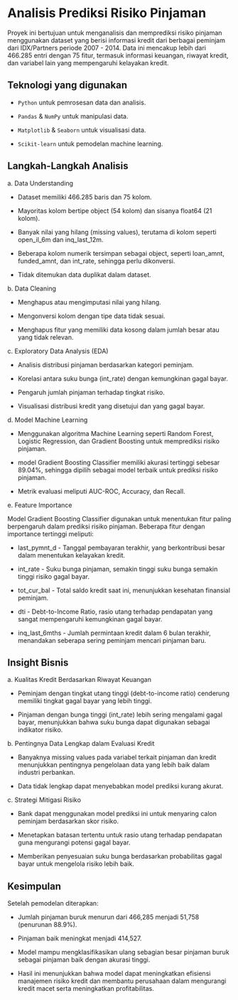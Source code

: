 
# Analisis Prediksi Risiko Pinjaman

Proyek ini bertujuan untuk menganalisis dan memprediksi risiko pinjaman menggunakan dataset yang berisi informasi kredit dari berbagai peminjam dari IDX/Partners periode 2007 - 2014. Data ini mencakup lebih dari 466.285 entri dengan 75 fitur, termasuk informasi keuangan, riwayat kredit, dan variabel lain yang mempengaruhi kelayakan kredit.


## Teknologi yang digunakan 

- `Python` untuk pemrosesan data dan analisis.

- `Pandas` & `NumPy` untuk manipulasi data.

- `Matplotlib` & `Seaborn` untuk visualisasi data.

- `Scikit-learn` untuk pemodelan machine learning.


## Langkah-Langkah Analisis

a. Data Understanding

- Dataset memiliki 466.285 baris dan 75 kolom.

- Mayoritas kolom bertipe object (54 kolom) dan sisanya float64 (21 kolom).

- Banyak nilai yang hilang (missing values), terutama di kolom seperti open_il_6m dan inq_last_12m.

- Beberapa kolom numerik tersimpan sebagai object, seperti loan_amnt, funded_amnt, dan int_rate, sehingga perlu dikonversi.

- Tidak ditemukan data duplikat dalam dataset.

b. Data Cleaning

- Menghapus atau mengimputasi nilai yang hilang.

- Mengonversi kolom dengan tipe data tidak sesuai.

- Menghapus fitur yang memiliki data kosong dalam jumlah besar atau yang tidak relevan.

c. Exploratory Data Analysis (EDA)

- Analisis distribusi pinjaman berdasarkan kategori peminjam.

- Korelasi antara suku bunga (int_rate) dengan kemungkinan gagal bayar.

- Pengaruh jumlah pinjaman terhadap tingkat risiko.

- Visualisasi distribusi kredit yang disetujui dan yang gagal bayar.

d. Model Machine Learning

- Menggunakan algoritma Machine Learning seperti Random Forest, Logistic Regression, dan Gradient Boosting untuk memprediksi risiko pinjaman.

- model Gradient Boosting Classifier memiliki akurasi tertinggi sebesar 89.04%, sehingga dipilih sebagai model terbaik untuk prediksi risiko pinjaman.

- Metrik evaluasi meliputi AUC-ROC, Accuracy, dan Recall.

e. Feature Importance

Model Gradient Boosting Classifier digunakan untuk menentukan fitur paling berpengaruh dalam prediksi risiko pinjaman. Beberapa fitur dengan importance tertinggi meliputi:

- last_pymnt_d - Tanggal pembayaran terakhir, yang berkontribusi besar dalam menentukan kelayakan kredit.

- int_rate - Suku bunga pinjaman, semakin tinggi suku bunga semakin tinggi risiko gagal bayar.

- tot_cur_bal - Total saldo kredit saat ini, menunjukkan kesehatan finansial peminjam.

- dti - Debt-to-Income Ratio, rasio utang terhadap pendapatan yang sangat mempengaruhi kemungkinan gagal bayar.

- inq_last_6mths - Jumlah permintaan kredit dalam 6 bulan terakhir, menandakan seberapa sering peminjam mencari pinjaman baru.



## Insight Bisnis 

a. Kualitas Kredit Berdasarkan Riwayat Keuangan

- Peminjam dengan tingkat utang tinggi (debt-to-income ratio) cenderung memiliki tingkat gagal bayar yang lebih tinggi.

- Pinjaman dengan bunga tinggi (int_rate) lebih sering mengalami gagal bayar, menunjukkan bahwa suku bunga dapat digunakan sebagai indikator risiko.

b. Pentingnya Data Lengkap dalam Evaluasi Kredit

- Banyaknya missing values pada variabel terkait pinjaman dan kredit menunjukkan pentingnya pengelolaan data yang lebih baik dalam industri perbankan.

- Data tidak lengkap dapat menyebabkan model prediksi kurang akurat.

c. Strategi Mitigasi Risiko

- Bank dapat menggunakan model prediksi ini untuk menyaring calon peminjam berdasarkan skor risiko.

- Menetapkan batasan tertentu untuk rasio utang terhadap pendapatan guna mengurangi potensi gagal bayar.

- Memberikan penyesuaian suku bunga berdasarkan probabilitas gagal bayar untuk mengelola risiko lebih baik.


## Kesimpulan

Setelah pemodelan diterapkan:

- Jumlah pinjaman buruk menurun dari 466,285 menjadi 51,758 (penurunan 88.9%).

- Pinjaman baik meningkat menjadi 414,527.

- Model mampu mengklasifikasikan ulang sebagian besar pinjaman buruk sebagai pinjaman baik dengan akurasi tinggi.

- Hasil ini menunjukkan bahwa model dapat meningkatkan efisiensi manajemen risiko kredit dan membantu perusahaan dalam mengurangi kredit macet serta meningkatkan profitabilitas.

